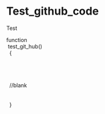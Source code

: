 Test_github_code
================

Test

 function	
  test_git_hub()	
   {	
  	
  	
  	
  	
   //blank	
  	
  	
   }
